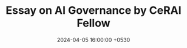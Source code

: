 ---
title: "Essay on AI Governance by CeRAI Fellow"
date: 2024-04-05 16:00:00 +0530
time: "04:00 PM to 05:30 PM"
image: "https://www.techlawtopia.com/content/images/size/w960/2024/04/sunset-AI-advisory.webp"
tags: []
publisher: Techlawtopia
link: "https://www.techlawtopia.com/beyond-the-ai-advisory/"
draft: false
---